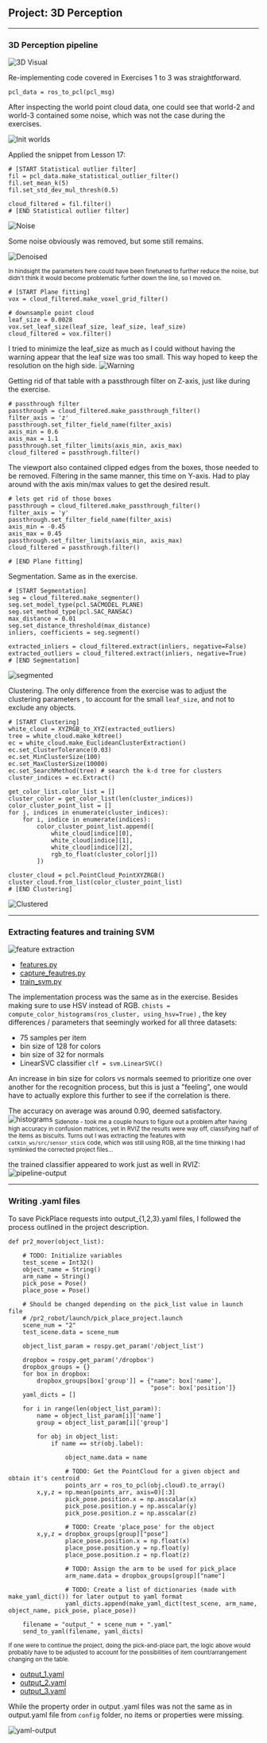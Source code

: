 ## Project: 3D Perception 

---

### **3D Perception pipeline**

![3D Visual](./misc/perception.png)

Re-implementing code covered in Exercises 1 to 3 was straightforward.
```
pcl_data = ros_to_pcl(pcl_msg)
```

After inspecting the world point cloud data, one could see that world-2 and world-3 contained some noise, which was not the case during the exercises.

![Init worlds](./misc/initial.png)

Applied the snippet from Lesson 17:

```
# [START Statistical outlier filter]
fil = pcl_data.make_statistical_outlier_filter()
fil.set_mean_k(5)
fil.set_std_dev_mul_thresh(0.5)

cloud_filtered = fil.filter()
# [END Statistical outlier filter]
```

![Noise](./misc/noise.png)

Some noise obviously was removed, but some still remains.

![Denoised](./misc/denoised.png)

<sub> In hindsight the parameters here could have been finetuned to further reduce the noise, but didn't think it would become problematic further down the line, so I moved on.</sub>

```
# [START Plane fitting]
vox = cloud_filtered.make_voxel_grid_filter()

# downsample point cloud
leaf_size = 0.0028
vox.set_leaf_size(leaf_size, leaf_size, leaf_size)
cloud_filtered = vox.filter()
```
I tried to minimize the leaf_size as much as I could without having the warning appear that the leaf size was too small. This way hoped to keep the resolution on the high side.
![Warning](./misc/warning.png)

Getting rid of that table with a passthrough filter on Z-axis, just like during the exercise.

```
# passthrough filter
passthrough = cloud_filtered.make_passthrough_filter()
filter_axis = 'z'
passthrough.set_filter_field_name(filter_axis)
axis_min = 0.6
axis_max = 1.1
passthrough.set_filter_limits(axis_min, axis_max)
cloud_filtered = passthrough.filter()

```

The viewport also contained clipped edges from the boxes, those needed to be removed. Filtering in the same manner, this time on Y-axis. Had to play around with the axis min/max values to get the desired result.

```
# lets get rid of those boxes
passthrough = cloud_filtered.make_passthrough_filter()
filter_axis = 'y'
passthrough.set_filter_field_name(filter_axis)
axis_min = -0.45
axis_max = 0.45
passthrough.set_filter_limits(axis_min, axis_max)
cloud_filtered = passthrough.filter()

# [END Plane fitting]
```

Segmentation. Same as in the exercise.

```
# [START Segmentation]
seg = cloud_filtered.make_segmenter()
seg.set_model_type(pcl.SACMODEL_PLANE)
seg.set_method_type(pcl.SAC_RANSAC)
max_distance = 0.01
seg.set_distance_threshold(max_distance)
inliers, coefficients = seg.segment()

extracted_inliers = cloud_filtered.extract(inliers, negative=False)
extracted_outliers = cloud_filtered.extract(inliers, negative=True)
# [END Segmentation]
```
![segmented](./misc/segmented.png)

Clustering. The only difference from the exercise was to adjust the clustering parameters , to account for the small `leaf_size`, and not to exclude any objects.

```
# [START Clustering]
white_cloud = XYZRGB_to_XYZ(extracted_outliers)
tree = white_cloud.make_kdtree()
ec = white_cloud.make_EuclideanClusterExtraction()
ec.set_ClusterTolerance(0.03)
ec.set_MinClusterSize(100)
ec.set_MaxClusterSize(10000)
ec.set_SearchMethod(tree) # search the k-d tree for clusters
cluster_indices = ec.Extract()

get_color_list.color_list = []
cluster_color = get_color_list(len(cluster_indices))
color_cluster_point_list = []
for j, indices in enumerate(cluster_indices):
    for i, indice in enumerate(indices):
        color_cluster_point_list.append([
            white_cloud[indice][0],
            white_cloud[indice][1],
            white_cloud[indice][2],
            rgb_to_float(cluster_color[j])
        ])

cluster_cloud = pcl.PointCloud_PointXYZRGB()
cluster_cloud.from_list(color_cluster_point_list)
# [END Clustering]
```

![Clustered](./misc/clustered.png)

---

### **Extracting features and training SVM**
![feature extraction](./misc/3D-perception.gif)

- [features.py](./features.py)
- [capture_feautres.py](./capture_features.py)
- [train_svm.py](./train_svm.py)

The implementation process was the same as in the exercise. Besides making sure to use HSV instead of RGB. `chists = compute_color_histograms(ros_cluster, using_hsv=True)` , the key differences / parameters that seemingly worked for all three datasets:

- 75 samples per item 
- bin size of 128 for colors
- bin size of 32 for normals
- LinearSVC classifier `clf = svm.LinearSVC()`

An increase in bin size for colors vs normals seemed to prioritize one over another for the recognition process, but this is just a "feeling", one would have to actually explore this further to see if the correlation is there.

The accuracy on average was around 0.90, deemed satisfactory.
![histograms](./misc/histograms.png)
<sub> Sidenote - took me a couple hours to figure out a problem after having high accuracy in confusion matrices, yet in RVIZ the results were way off, classifying half of the items as biscuits. Turns out I was extracting the features with `catkin_ws/src/sensor_stick` code, which was still using RGB, all the time thinking I had symlinked the corrected project files... </sub>

the trained classifier appeared to work just as well in RVIZ:
![pipeline-output](./misc/pipeline-output.png)

---

### **Writing .yaml files**

To save PickPlace requests into output_{1,2,3}.yaml files, I followed the process outlined in the project description. 

```
def pr2_mover(object_list):

    # TODO: Initialize variables
    test_scene = Int32()
    object_name = String()
    arm_name = String()
    pick_pose = Pose()
    place_pose = Pose()

    # Should be changed depending on the pick_list value in launch file
    # /pr2_robot/launch/pick_place_project.launch
    scene_num = "2"
    test_scene.data = scene_num 

    object_list_param = rospy.get_param('/object_list')

    dropbox = rospy.get_param('/dropbox')
    dropbox_groups = {}
    for box in dropbox:
        dropbox_groups[box['group']] = {"name": box['name'],
                                        "pose": box['position']}
    yaml_dicts = []

    for i in range(len(object_list_param)):
        name = object_list_param[i]['name']
        group = object_list_param[i]['group']

        for obj in object_list:
            if name == str(obj.label):

                object_name.data = name

                # TODO: Get the PointCloud for a given object and obtain it's centroid
                points_arr = ros_to_pcl(obj.cloud).to_array()
		x,y,z = np.mean(points_arr, axis=0)[:3]
                pick_pose.position.x = np.asscalar(x)
                pick_pose.position.y = np.asscalar(y)
                pick_pose.position.z = np.asscalar(z)

                # TODO: Create 'place_pose' for the object
		x,y,z = dropbox_groups[group]["pose"]
                place_pose.position.x = np.float(x)
                place_pose.position.y = np.float(y)
                place_pose.position.z = np.float(z)

                # TODO: Assign the arm to be used for pick_place
                arm_name.data = dropbox_groups[group]["name"]

                # TODO: Create a list of dictionaries (made with make_yaml_dict()) for later output to yaml format
                yaml_dicts.append(make_yaml_dict(test_scene, arm_name, object_name, pick_pose, place_pose))

    filename = "output_" + scene_num + ".yaml"
    send_to_yaml(filename, yaml_dicts)
```
<sub>If one were to continue the project, doing the pick-and-place part, the logic above would probably have to be adjusted to account for the possibilities of item count/arrangement changing on the table.</sub>

- [output_1.yaml](./output_1.yaml)
- [output_2.yaml](./output_2.yaml)
- [output_3.yaml](./output_3.yaml)

While the property order in output .yaml files was not the same as in output.yaml file from `config` folder, no items or properties were missing.

![yaml-output](./misc/input-output-comparison.png)





